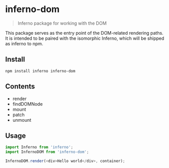 # inferno-dom
> Inferno package for working with the DOM

This package serves as the entry point of the DOM-related rendering paths. It is intended to be paired with the isomorphic Inferno, which will be shipped as inferno to npm.

## Install

```
npm install inferno inferno-dom
```

## Contents

* render
* findDOMNode
* mount
* patch
* unmount

## Usage

```js
import Inferno from 'inferno';
import InfernoDOM from 'inferno-dom';

InfernoDOM.render(<div>Hello world</div>, container);
```



